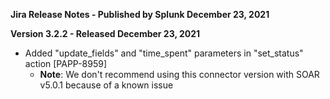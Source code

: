**Jira Release Notes - Published by Splunk December 23, 2021**


**Version 3.2.2 - Released December 23, 2021**

* Added "update_fields" and "time_spent" parameters in "set_status" action [PAPP-8959]
    * **Note**: We don't recommend using this connector version with SOAR v5.0.1 because of a known issue